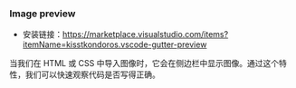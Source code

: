 ### Image preview
- 安装链接：https://marketplace.visualstudio.com/items?itemName=kisstkondoros.vscode-gutter-preview

当我们在 HTML 或 CSS 中导入图像时，它会在侧边栏中显示图像。通过这个特性，我们可以快速观察代码是否写得正确。